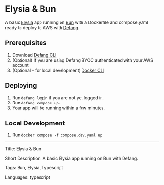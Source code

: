 # Elysia & Bun

A basic [Elysia](https://elysiajs.com/) app running on [Bun](https://bun.sh/) with a Dockerfile and compose.yaml ready to deploy to AWS with [Defang](https://defang.io).

## Prerequisites

1. Download [Defang CLI](https://github.com/DefangLabs/defang)
2. (Optional) If you are using [Defang BYOC](https://docs.aws.amazon.com/cli/latest/userguide/cli-chap-configure.html) authenticated with your AWS account
3. (Optional - for local development) [Docker CLI](https://docs.docker.com/engine/install/)

## Deploying

1. Run `defang login` if you are not yet logged in.
2. Run `defang compose up`.
3. Your app will be running within a few minutes.

## Local Development

1. Run `docker compose -f compose.dev.yaml up`

---

Title: Elysia & Bun

Short Description: A basic Elysia app running on Bun with Defang.

Tags: Bun, Elysia, Typescript

Languages: typescript
